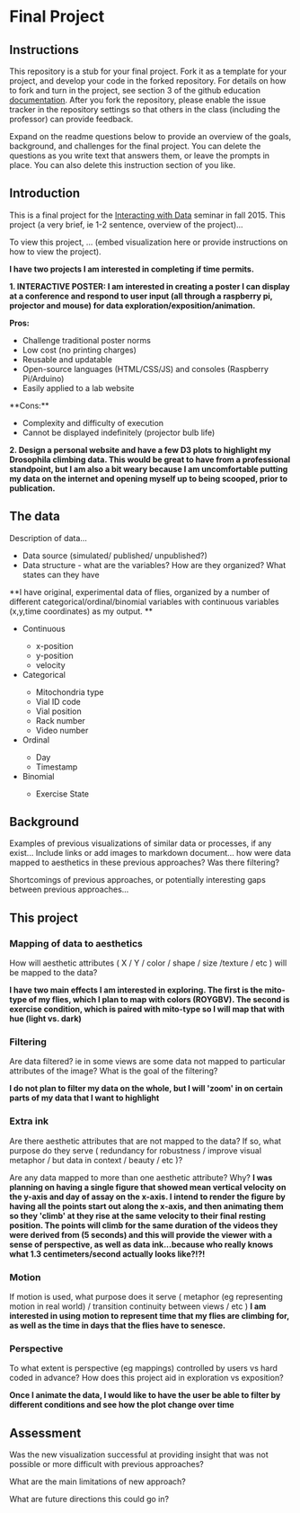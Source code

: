 # Final Project

## Instructions

This repository is a stub for your final project. Fork it as a template for your project, and develop your code in the forked repository. For details on how to fork and turn in the project, see section 3 of the github education  [documentation](https://education.github.com/guide/forks). After you fork the repository, please enable the issue tracker in the repository settings so that others in the class (including the professor) can provide feedback.

Expand on the readme questions below to provide an overview of the goals, background, and challenges for the final project. You can delete the questions as you write text that answers them, or leave the prompts in place. You can also delete this instruction section of you like.

## Introduction

This is a final project for the [Interacting with Data](https://github.com/Brown-BIOL2430-S04-Fall2015/syllabus) seminar in fall 2015. This project (a very brief, ie 1-2 sentence, overview of the project)...

To view this project, ... (embed visualization here or provide instructions on how to view the project).

**I have two projects I am interested in completing if time permits.**

**1. INTERACTIVE POSTER: I am interested in creating a poster I can display at a conference and respond to user input (all through a raspberry pi, projector and mouse) for data exploration/exposition/animation.**

**Pros:** 
<ul>
<li>Challenge traditional poster norms</li>
<li>Low cost (no printing charges)</li>
<li>Reusable and updatable</li>
<li>Open-source languages (HTML/CSS/JS) and consoles (Raspberry Pi/Arduino)</li>
<li>Easily applied to a lab website</li>
</ul>
**Cons:** 
<ul>
<li>Complexity and difficulty of execution</li>
<li>Cannot be displayed indefinitely (projector bulb life)</li>
</ul>

**2. Design a personal website and have a few D3 plots to highlight my Drosophila climbing data. This would be great to have from a professional standpoint, but I am also a bit weary because I am uncomfortable putting my data on the internet and opening myself up to being scooped, prior to publication.**

## The data

Description of data...

- Data source (simulated/ published/ unpublished?)
- Data structure - what are the variables? How are they organized? What states can they have

**I have original, experimental data of flies, organized by a number of different categorical/ordinal/binomial variables with continuous variables (x,y,time coordinates) as my output. **
<ul> 
	<li>Continuous</li><ul>
		<li>x-position</li>
		<li>y-position</li>
		<li>velocity</li>
		</ul>
	<li>Categorical</li><ul>
		<li>Mitochondria type</li>
		<li>Vial ID code</li>
		<li>Vial position</li>
		<li>Rack number</li>
		<li>Video number</li>
	</ul>
	<li>Ordinal</li><ul>
		<li>Day</li>
		<li>Timestamp</li>
		</ul>
	<li>Binomial</li><ul>
		<li>Exercise State</li>
		</ul>
</ul>


## Background

Examples of previous visualizations of similar data or processes, if any exist... Include links or add images to markdown document... how were data mapped to aesthetics in these previous approaches? Was there filtering?

Shortcomings of previous approaches, or potentially interesting gaps between previous approaches...

## This project

### Mapping of data to aesthetics

How will aesthetic attributes ( X / Y / color / shape / size /texture / etc ) will be mapped to the data?

**I have two main effects I am interested in exploring. The first is the mito-type of my flies, which I plan to map with colors (ROYGBV). The second is exercise condition, which is paired with mito-type so I will map that with hue (light vs. dark)**

### Filtering

Are data filtered? ie in some views are some data not mapped to particular attributes of the image? What is the goal of the filtering?

**I do not plan to filter my data on the whole, but I will 'zoom' in on certain parts of my data that I want to highlight**

### Extra ink

Are there aesthetic attributes that are not mapped to the data? If so, what purpose do they serve ( redundancy for robustness / improve visual metaphor / but data in context / beauty / etc )?

Are any data mapped to more than one aesthetic attribute? Why?
**I was planning on having a single figure that showed mean vertical velocity on the y-axis and day of assay on the x-axis. I intend to render the figure by having all the points start out along the x-axis, and then animating them so they 'climb' at they rise at the same velocity to their final resting position. The points will climb for the same duration of the videos they were derived from (5 seconds) and this will provide the viewer with a sense of perspective, as well as data ink...because who really knows what 1.3 centimeters/second actually looks like?!?!** 


### Motion

If motion is used, what purpose does it serve ( metaphor (eg representing motion in real world) / transition continuity between views / etc )
**I am interested in using motion to represent time that my flies are climbing for, as well as the time in days that the flies have to senesce.**

### Perspective

To what extent is perspective (eg mappings) controlled by users vs hard coded in advance? How does this project aid in exploration vs exposition?

**Once I animate the data, I would like to have the user be able to filter by different conditions and see how the plot change over time**

## Assessment

Was the new visualization successful at providing insight that was not possible or more difficult with previous approaches?

What are the main limitations of new approach?

What are future directions this could go in?


